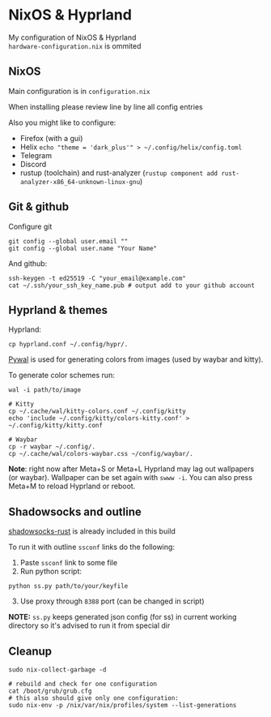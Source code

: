 # NixOS & Hyprland

My configuration of NixOS & Hyprland  
`hardware-configuration.nix` is ommited

## NixOS

Main configuration is in `configuration.nix`

When installing please review line by line all config entries

Also you might like to configure:
- Firefox (with a gui)
- Helix `echo "theme = 'dark_plus'" > ~/.config/helix/config.toml`
- Telegram
- Discord
- rustup (toolchain) and rust-analyzer (`rustup component add rust-analyzer-x86_64-unknown-linux-gnu`)

## Git & github

Configure git
```shell
git config --global user.email ""
git config --global user.name "Your Name"
```

And github:
```shell
ssh-keygen -t ed25519 -C "your_email@example.com"
cat ~/.ssh/your_ssh_key_name.pub # output add to your github account
```

## Hyprland & themes

Hyprland:
```shell
cp hyprland.conf ~/.config/hypr/.
```

[Pywal](https://github.com/dylanaraps/pywal) is used for generating colors from images (used by waybar and kitty).

To generate color schemes run:
```shell
wal -i path/to/image

# Kitty
cp ~/.cache/wal/kitty-colors.conf ~/.config/kitty
echo 'include ~/.config/kitty/colors-kitty.conf' > ~/.config/kitty/kitty.conf

# Waybar
cp -r waybar ~/.config/.
cp ~/.cache/wal/colors-waybar.css ~/config/waybar/.
```

**Note**: right now after Meta+S or Meta+L Hyprland may lag out wallpapers (or waybar). Wallpaper can be set again with `swww -i`. You can also press Meta+M to reload Hyprland or reboot.

## Shadowsocks and outline

[shadowsocks-rust](https://github.com/shadowsocks/shadowsocks-rust) is already included in this build  

To run it with outline `ssconf` links do the following:
1. Paste `ssconf` link to some file
2. Run python script:
```shell
python ss.py path/to/your/keyfile
```
3. Use proxy through `8388` port (can be changed in script)

**NOTE:** `ss.py` keeps generated json config (for ss) in current working directory so it's advised to run it from special dir

## Cleanup

```shell
sudo nix-collect-garbage -d

# rebuild and check for one configuration
cat /boot/grub/grub.cfg
# this also should give only one configuration:
sudo nix-env -p /nix/var/nix/profiles/system --list-generations
```

